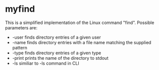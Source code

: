 # myfind

This is a simplified implementation of the Linux command "find".
Possible parameters are:
* -user       finds directory entries of a given user
* -name       finds directory entries with a file name matching the supplied pattern
* -type       finds directory entries of a given type
* -print      prints the name of the directory to stdout
* -ls         similiar to -ls command in CLI

